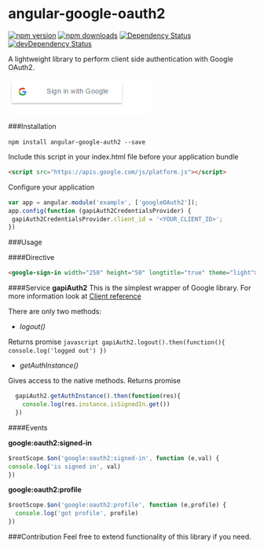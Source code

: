# angular-google-oauth2
[![npm version](https://img.shields.io/npm/v/angular-google-auth2.svg?style=flat-square)](https://www.npmjs.org/package/angular-google-auth2)
[![npm downloads](https://img.shields.io/npm/dm/angular-google-auth2.svg?style=flat-square)](https://www.npmjs.org/package/angular-google-auth2)
[![Dependency Status](https://david-dm.org/AOlefirenko/angular-google-auth2.svg)](https://david-dm.org/AOlefirenko/angular-google-auth2)
[![devDependency Status](https://david-dm.org/AOlefirenko/angular-google-auth2/dev-status.svg)](https://david-dm.org/AOlefirenko/angular-google-auth2#info=devDependencies)

A lightweight library to perform client side authentication with Google OAuth2.

![example](https://github.com/AOlefirenko/angular-google-oauth2/blob/master/demo/example.PNG)




###Installation

  ```npm install angular-google-auth2 --save```

Include this script in your index.html file before your application bundle
```html
<script src="https://apis.google.com/js/platform.js"></script>
```
Configure your application
  ```javascript
var app = angular.module('example', ['googleOAuth2']);
app.config(function (gapiAuth2CredentialsProvider) {
   gapiAuth2CredentialsProvider.client_id = '<YOUR_CLIENT_ID>';
})
  ```
###Usage

####Directive
  ```html
<google-sign-in width="250" height="50" longtitle="true" theme="light"></google-sign-in>
  ```

####Service
 **gapiAuth2**
  This is the simplest wrapper of Google library. For more information look at [Client reference](https://developers.google.com/identity/sign-in/web/reference)

 There are only two methods:

 * *logout()*

  Returns promise
    ```javascript
    gapiAuth2.logout().then(function(){
      console.log('logged out')
    })
    ```
 * *getAuthInstance()*

 Gives access to the native methods. Returns promise
  ```javascript
    gapiAuth2.getAuthInstance().then(function(res){
      console.log(res.instance.isSignedIn.get())
    })
```
####Events

  **google:oauth2:signed-in**
  ```javascript
$rootScope.$on('google:oauth2:signed-in', function (e,val) {
  console.log('is signed in', val)
})
  ```

  **google:oauth2:profile**
```javascript
$rootScope.$on('google:oauth2:profile', function (e,profile) {
  console.log('got profile', profile)
})
  ```

###Contribution
Feel free to extend functionality of this library if you need.
